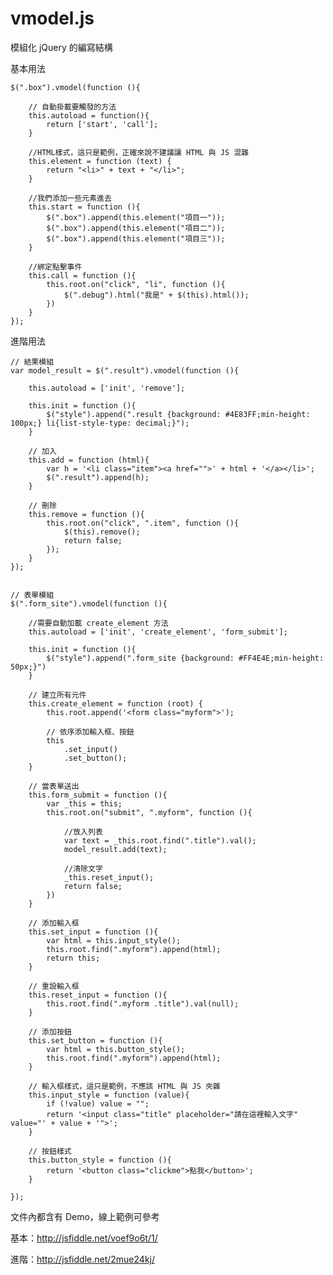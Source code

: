 # vmodel.js
模組化 jQuery 的編寫結構

基本用法

    $(".box").vmodel(function (){

        // 自動掛載要觸發的方法
        this.autoload = function(){
            return ['start', 'call'];
        }

        //HTML樣式，這只是範例，正確來說不建議讓 HTML 與 JS 混雜
        this.element = function (text) {
            return "<li>" + text + "</li>";
        }
        
        //我們添加一些元素進去
        this.start = function (){
            $(".box").append(this.element("項目一"));
            $(".box").append(this.element("項目二"));
            $(".box").append(this.element("項目三"));
        }

        //綁定點擊事件
        this.call = function (){
            this.root.on("click", "li", function (){
                $(".debug").html("我是" + $(this).html());
            })
        }
    });

進階用法

    // 結果模組
    var model_result = $(".result").vmodel(function (){

        this.autoload = ['init', 'remove'];
        
        this.init = function (){
            $("style").append(".result {background: #4E83FF;min-height: 100px;} li{list-style-type: decimal;}");
        }

        // 加入
        this.add = function (html){
            var h = '<li class="item"><a href="">' + html + '</a></li>';
            $(".result").append(h);
        }

        // 刪除
        this.remove = function (){
            this.root.on("click", ".item", function (){
                $(this).remove();
                return false;
            });
        }
    });


    // 表單模組
    $(".form_site").vmodel(function (){

        //需要自動加載 create_element 方法
        this.autoload = ['init', 'create_element', 'form_submit'];

        this.init = function (){
            $("style").append(".form_site {background: #FF4E4E;min-height: 50px;}")
        }

        // 建立所有元件
        this.create_element = function (root) {
            this.root.append('<form class="myform">');
            
            // 依序添加輸入框、按鈕
            this
                .set_input()
                .set_button();
        }

        // 當表單送出
        this.form_submit = function (){
            var _this = this;
            this.root.on("submit", ".myform", function (){

                //放入列表
                var text = _this.root.find(".title").val();
                model_result.add(text);

                //清除文字
                _this.reset_input();
                return false;
            })
        }

        // 添加輸入框
        this.set_input = function (){
            var html = this.input_style();
            this.root.find(".myform").append(html);
            return this;
        }

        // 重設輸入框
        this.reset_input = function (){
            this.root.find(".myform .title").val(null);
        }

        // 添加按鈕
        this.set_button = function (){
            var html = this.button_style();
            this.root.find(".myform").append(html);
        }

        // 輸入框樣式，這只是範例，不應該 HTML 與 JS 夾雜
        this.input_style = function (value){
            if (!value) value = "";
            return '<input class="title" placeholder="請在這裡輸入文字" value="' + value + '">';
        }

        // 按鈕樣式
        this.button_style = function (){
            return '<button class="clickme">點我</button>';
        }

    });


文件內都含有 Demo，線上範例可參考

基本：http://jsfiddle.net/voef9o6t/1/

進階：http://jsfiddle.net/2mue24kj/